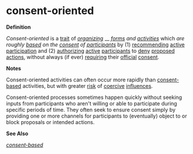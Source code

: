# consent-oriented

**Definition**

_Consent-oriented_ is a [trait](trait.md) of [_organizing_](organize.md) __ [_forms_](form.md) _and_ [_activities_](activity.md) which _are roughly_ [_based_](base.md) _on the_ [_consent_](consent.md) _of_ [_participants_](participate.md) by (1) [recommending](https://github.com/gcassel/Modular-Organization-Terminology/blob/master/terms/recommend.md) [active](https://github.com/gcassel/Modular-Organization-Terminology/blob/master/terms/active.md) [participation](https://github.com/gcassel/Modular-Organization-Terminology/blob/master/terms/participate.md) and (2) [authorizing](https://github.com/gcassel/Modular-Organization-Terminology/blob/master/terms/authorize.md) [active](https://github.com/gcassel/Modular-Organization-Terminology/blob/master/terms/active.md) [participants](https://github.com/gcassel/Modular-Organization-Terminology/blob/master/terms/participate.md) to [deny](https://github.com/gcassel/Modular-Organization-Terminology/blob/master/terms/deny.md) [proposed](https://github.com/gcassel/Modular-Organization-Terminology/blob/master/terms/propose.md) [actions](https://github.com/gcassel/Modular-Organization-Terminology/blob/master/terms/act.md), without always (if ever) [requiring](https://github.com/gcassel/Modular-Organization-Terminology/blob/master/terms/require.md) their [official](https://github.com/gcassel/Modular-Organization-Terminology/blob/master/terms/official.md) [consent](https://github.com/gcassel/Modular-Organization-Terminology/blob/master/terms/consent.md).

**Notes**

Consent-oriented activities can often occur more rapidly than [consent-based](https://github.com/gcassel/Modular-Organization-Terminology/blob/master/terms/consent-based.md) activities, but with greater [risk](https://github.com/gcassel/Modular-Organization-Terminology/blob/master/terms/risk.md) of [coercive](https://github.com/gcassel/Modular-Organization-Terminology/blob/master/terms/coercive.md) [influences](https://github.com/gcassel/Modular-Organization-Terminology/blob/master/terms/influence.md).

Consent-oriented processes sometimes happen quickly without seeking inputs from participants who aren't willing or able to participate during specific periods of time. They often seek to ensure consent simply by providing one or more channels for participants to (eventually) object to or block proposals or intended actions.

**See Also**

[_consent-based_](consent-based.md)
